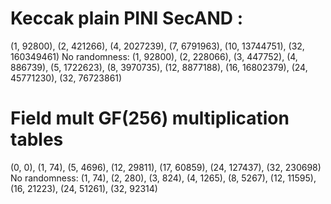 # Keccak plain PINI SecAND :
(1, 92800), (2, 421266), (4, 2027239), (7, 6791963), (10, 13744751), (32, 160349461)
No randomness: 
(1, 92800), (2, 228066), (3, 447752), (4, 886739), (5, 1722623), (8, 3970735), (12, 8877188), (16, 16802379), (24, 45771230), (32, 76723861)

# Field mult GF(256) multiplication tables
(0, 0), (1, 74), (5, 4696), (12, 29811), (17, 60859), (24, 127437), (32, 230698)
No randomness:
(1, 74), (2, 280), (3, 824), (4, 1265), (8, 5267), (12, 11595), (16, 21223), (24, 51261), (32, 92314)